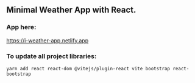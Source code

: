 ## Minimal Weather App with React.

### App here:

https://i-weather-app.netlify.app

### To update all project libraries:

```
yarn add react react-dom @vitejs/plugin-react vite bootstrap react-bootstrap
```
